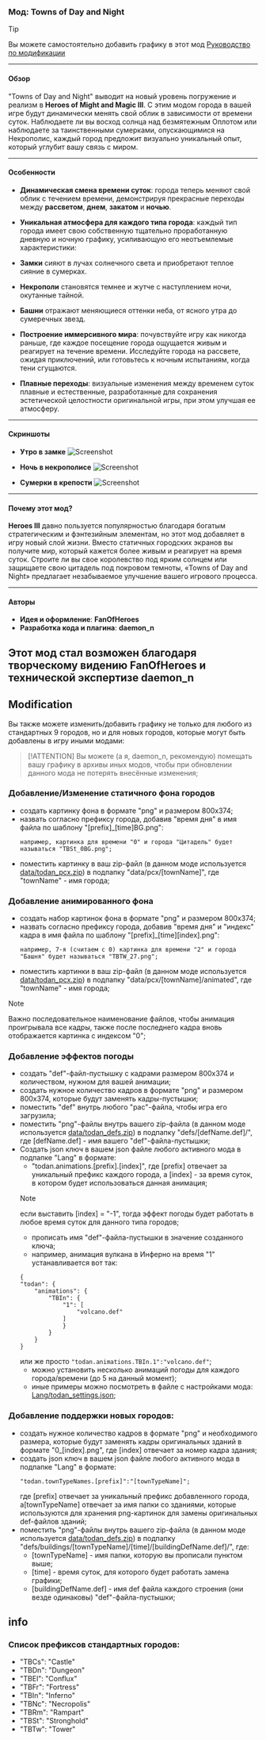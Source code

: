 ### Мод: **Towns of Day and Night**
> [!TIP]
> Вы можете самостоятельно добавить графику в этот мод [Руководство по модификации](#Modification)
---

#### **Обзор**

"Towns of Day and Night" выводит на новый уровень погружение и реализм в **Heroes of Might and Magic III**. С этим модом города в вашей игре будут динамически менять свой облик в зависимости от времени суток. Наблюдаете ли вы восход солнца над безмятежным Оплотом или наблюдаете за таинственными сумерками, опускающимися на Некрополис, каждый город предложит визуально уникальный опыт, который углубит вашу связь с миром.

---

#### **Особенности**

- **Динамическая смена времени суток**: города теперь меняют свой облик с течением времени, демонстрируя прекрасные переходы между **рассветом**, **днем**, **закатом** и **ночью**.

- **Уникальная атмосфера для каждого типа города**: каждый тип города имеет свою собственную тщательно проработанную дневную и ночную графику, усиливающую его неотъемлемые характеристики:
- **Замки** сияют в лучах солнечного света и приобретают теплое сияние в сумерках.
- **Некрополи** становятся темнее и жутче с наступлением ночи, окутанные тайной.
- **Башни** отражают меняющиеся оттенки неба, от ясного утра до сумеречных звезд.

- **Построение иммерсивного мира**: почувствуйте игру как никогда раньше, где каждое посещение города ощущается живым и реагирует на течение времени. Исследуйте города на рассвете, ожидая приключений, или готовьтесь к ночным испытаниям, когда тени сгущаются.

- **Плавные переходы**: визуальные изменения между временем суток плавные и естественные, разработанные для сохранения эстетической целостности оригинальной игры, при этом улучшая ее атмосферу.

---
#### **Скриншоты**

- **Утро в замке**
![Screenshot](Screenshot/2.png)

- **Ночь в некрополисе**
![Screenshot](Screenshot/6.png)

- **Сумерки в крепости**
![Screenshot](Screenshot/4.png)

---

#### **Почему этот мод?**

**Heroes III** давно пользуется популярностью благодаря богатым стратегическим и фэнтезийным элементам, но этот мод добавляет в игру новый слой жизни. Вместо статичных городских экранов вы получите мир, который кажется более живым и реагирует на время суток. Строите ли вы свое королевство под ярким солнцем или защищаете свою цитадель под покровом темноты, «Towns of Day and Night» предлагает незабываемое улучшение вашего игрового процесса.

---

#### **Авторы**

- **Идея и оформление**: **FanOfHeroes**
- **Разработка кода и плагина**: **daemon_n**

Этот мод стал возможен благодаря творческому видению FanOfHeroes и технической экспертизе daemon_n
---

## Modification

Вы также можете изменить/добавить графику не только для любого из стандартных 9 городов, но и для новых городов, которые могут быть добавлены в игру иными модами:
> [!ATTENTION]
> Вы можете (а я, daemon_n, рекомендую) помещать вашу графику в архивы иных модов, чтобы при обновлении данного мода не потерять внесённые изменения;

### Добавление/Изменение статичного фона городов
- создать картинку фона в формате "png" и размером 800x374;
- назвать согласно префиксу города, добавив "время дня" в имя файла по шаблону "[prefix]_[time]BG.png":
	```
	например, картинка для времени "0" и города "Цитадель" будет называться "TBSt_0BG.png";
	```
- поместить картинку в ваш zip-файл (в данном моде используется [data/todan_pcx.zip](data/todan_pcx.zip)) в подпапку "data/pcx/[townName]", где "townName" - имя города;

### Добавление анимированного фона
- создать набор картинок фона в формате "png" и размером 800x374;
- назвать согласно префиксу города, добавив "время дня" и "индекс" кадра в имя файла по шаблону "[prefix]_[time][index].png":
	```
	например, 7-я (считаем с 0) картинка для времени "2" и города "Башня" будет называться "TBTW_27.png";
	```
- поместить картинки в ваш zip-файл (в данном моде используется [data/todan_pcx.zip](data/todan_pcx.zip)) в подпапку "data/pcx/[townName]/animated", где "townName" - имя города;
> [!NOTE]
> Важно последовательное наименование файлов, чтобы анимация проигрывала все кадры, также после последнего кадра вновь отображается картинка с индексом "0";

### Добавление эффектов погоды
- создать "def"-файл-пустышку с кадрами размером 800x374 и количеством, нужном для вашей анимации;
- создать нужное количество кадров в формате "png" и размером 800x374, которые будут заменять кадры-пустышки;
- поместить "def" внутрь любого "pac"-файла, чтобы игра его загрузила;
- поместить "png"-файлы внутрь вашего zip-файла (в данном моде используется [data/todan_defs.zip](data/todan_defs.zip)) в подпапку "defs/[defName.def]/", где [defName.def] - имя вашего "def"-файла-пустышки;
- Создать json ключ в вашем json файле любого активного мода в подпапке "Lang" в формате:
	- "todan.animations.[prefix].[index]", где [prefix] отвечает за уникальный префикс каждого города, а [index] - за время суток, в котором будет использоваться данная анимация;
	> [!NOTE]
	> если выставить [index] = "-1", тогда эффект погоды будет работать в любое время суток для данного типа городов;
	- прописать имя "def"-файла-пустышки в значение созданного ключа;
	- например, анимация вулкана в Инферно на время "1" устанавливается вот так:
	```
	{
	"todan": {
        "animations": {
            "TBIn": {
                "1": [
                    "volcano.def"
                ]
				}
			}
		}
	}
	```
	или же просто ``"todan.animations.TBIn.1":"volcano.def"``;
	- можно установить несколько анимаций погоды для каждого города/времени (до 5 на данный момент);
	- иные примеры можно посмотреть в файле с настройками мода: [Lang/todan_settings.json](Lang/todan_settings.json);

### Добавление поддержки новых городов:
- создать нужное количество кадров в формате "png" и необходимого размера, которые будут заменять кадры оригинальных зданий в формате "0_[index].png", где [index] отвечает за номер кадра здания;
- cоздать json ключ в вашем json файле любого активного мода в подпапке "Lang" в формате:
	```
	"todan.townTypeNames.[prefix]":"[townTypeName]";
	```
	где [prefix] отвечает за уникальный префикс добавленного города, а[townTypeName] отвечает за имя папки со зданиями, которые используются для хранения png-картинок для замены оригинальных def-файлов зданий;
- поместить "png"-файлы внутрь вашего zip-файла (в данном моде используется [data/todan_defs.zip](data/todan_defs.zip)) в подпапку "defs/buildings/[townTypeName]/[time]/[buildingDefName.def]/", где:
	- [townTypeName] - имя папки, которую вы прописали пунктом выше;
	- [time] - время суток, для которого будет работать замена графики;
	- [buildingDefName.def] - имя def файла каждого строения (они везде одинаковы) "def"-файла-пустышки;

## info
### Список префиксов стандартных городов:
- "TBCs": "Castle"
- "TBDn": "Dungeon"
- "TBEl": "Conflux"
- "TBFr": "Fortress"
- "TBIn": "Inferno"
- "TBNc": "Necropolis"
- "TBRm": "Rampart"
- "TBSt": "Stronghold"
- "TBTw": "Tower"
